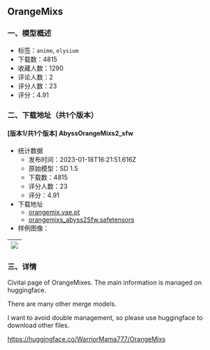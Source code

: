 ## OrangeMixs
### 一、模型概述

- 标签：`anime`, `elysium`
- 下载数：4815
- 收藏人数：1290
- 评论人数：2
- 评分人数：23
- 评分：4.91

### 二、下载地址（共1个版本）

#### [版本1/共1个版本] AbyssOrangeMixs2_sfw

- 统计数据
  - 发布时间：2023-01-18T16:21:51.616Z
  - 原始模型：SD 1.5
  - 下载数：4815
  - 评分人数：23
  - 评分：4.91
- 下载地址
  - [orangemix.vae.pt](https://civitai.com/api/download/models/5460?type=VAE&format=Other)
  - [orangemixs_abyss2Sfw.safetensors](https://civitai.com/api/download/models/5460)
- 样例图像：

| <img src="https://image.civitai.com/xG1nkqKTMzGDvpLrqFT7WA/5935f2ea-e1ec-4a80-7666-220c81bc6500/width=450/43186.jpeg" /> |
| ---- |


### 三、详情
<p>Civitai page of OrangeMixes. The main information is managed on huggingface.  </p><p>There are many other merge models.  </p><p>I want to avoid double management, so please use huggingface to download other files.</p><p></p><p><a target="_blank" rel="ugc" href="https://huggingface.co/WarriorMama777/OrangeMixs">https://huggingface.co/WarriorMama777/OrangeMixs</a></p>